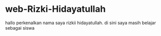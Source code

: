 # web-Rizki-Hidayatullah
hallo perkenalkan nama saya rizkii hidayatullah. di sini saya masih belajar sebagai siswa
